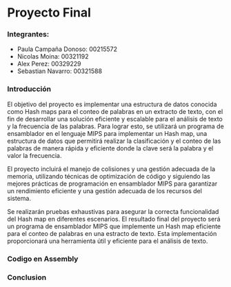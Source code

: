 # Proyecto Final 

### Integrantes:

- Paula Campaña Donoso: 00215572
- Nicolas Moina: 00321192
- Alex Perez: 00329229
- Sebastian Navarro: 00321588

### Introducción

El objetivo del proyecto es implementar una estructura de datos conocida como Hash maps para el conteo de palabras en un extracto de texto, con el fin de desarrollar una solución eficiente y escalable para el análisis de texto y la frecuencia de las palabras. Para lograr esto, se utilizará un programa de ensamblador en el lenguaje MIPS para implementar un Hash map, una estructura de datos que permitirá realizar la clasificación y el conteo de las palabras de manera rápida y eficiente donde la clave será la palabra y el valor la frecuencia.

El proyecto incluirá el manejo de colisiones y una gestión adecuada de la memoria, utilizando técnicas de optimización de código y siguiendo las mejores prácticas de programación en ensamblador MIPS para garantizar un rendimiento eficiente y una gestión adecuada de los recursos del sistema.

Se realizarán pruebas exhaustivas para asegurar la correcta funcionalidad del Hash map en diferentes escenarios. El resultado final del proyecto será un programa de ensamblador MIPS que implemente un Hash map eficiente para el conteo de palabras en una estracto de texto. Esta implementación proporcionará una herramienta útil y eficiente para el análisis de texto.

### Codigo en Assembly


### Conclusion 

